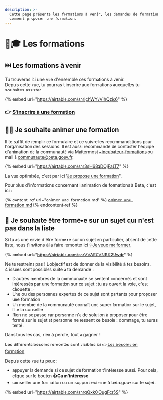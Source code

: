 ```yaml
---
description: >-
  Cette page présente les formations à venir, les demandes de formations et
  comment proposer une formation.
---
```


# 🧑🎓 Les formations

## ⏭️ Les formations à venir

Tu trouveras ici une vue d'ensemble des formations à venir.\
Depuis cette vue, tu pourras t'inscrire aux formations auxquelles tu souhaites assister.

{% embed url="https://airtable.com/shrjchWYvVihQzic6" %}

### 👉 [S'inscrire à une formation](https://airtable.com/shr5Uaqje8eV9BabU)

&#x20;

## 🧑‍🏫 Je souhaite animer une formation

Il te suffit de remplir ce formulaire et de suivre les recommandations pour l'organisation des sessions. Il est aussi recommandé de contacter l'équipe d'animation de la communauté via Mattermost [\~incubateur-formations](https://mattermost.incubateur.net/betagouv/channels/incubateur-formations) ou mail à communaute@beta.gouv.fr.

{% embed url="https://airtable.com/shr3sH68gDOjFaLT7" %}

La vue optimisée, c'est par ici "[Je propose une formation](https://airtable.com/shr3sH68gDOjFaLT7)".

Pour plus d'informations concernant l'animation de formations à Beta, c'est ici :&#x20;

{% content-ref url="animer-une-formation.md" %}
[animer-une-formation.md](animer-une-formation.md)
{% endcontent-ref %}

## 👀 Je souhaite être formé•e sur un sujet qui n'est pas dans la liste

Si tu as une envie d'être formé•e sur un sujet en particulier, absent de cette liste, nous t'invitons à la faire remonter ici [💡Je veux me former.](https://airtable.com/shrVVAEGVNBK2Uwdr)

{% embed url="https://airtable.com/shrVVAEGVNBK2Uwdr" %}

Ne te restreins pas ! L'objectif est de donner de la visibilité à tes besoins.\
4 issues sont possibles suite à ta demande :

* D'autres membres de la communauté se sentent concernés et sont intéressés par une formation sur ce sujet : tu as ouvert la voie, c'est chouette :)
* Une ou des personnes expertes de ce sujet sont partants pour proposer une formation
* Un membre de la communauté connaît une super formation sur le sujet, il te la conseille
* Rien ne se passe car personne n'a de solution à proposer pour être formé sur le sujet et personne ne ressent ce besoin : dommage, tu auras tenté.

Dans tous les cas, rien à perdre, tout à gagner !

Les différents besoins remontés sont visibles ici 👉[Les besoins en formation](https://airtable.com/shrqQxk0lOugFcr6S)

Depuis cette vue tu peux :

* appuyer la demande si ce sujet de formation t'intéresse aussi. Pour cela, clique sur le bouton **👍Ça m'intéresse**
* conseiller une formation ou un support externe à beta.gouv sur le sujet.

{% embed url="https://airtable.com/shrqQxk0lOugFcr6S" %}
